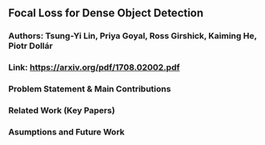 ## Focal Loss for Dense Object Detection
### Authors: Tsung-Yi Lin, Priya Goyal, Ross Girshick, Kaiming He, Piotr Dollár
### Link: https://arxiv.org/pdf/1708.02002.pdf

### Problem Statement & Main Contributions


### Related Work (Key Papers)
   

### Asumptions and Future Work


